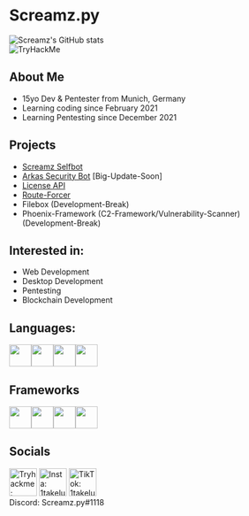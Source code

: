 # Screamz.py
![Screamz's GitHub stats](https://github-readme-stats.vercel.app/api?username=screamz2k&show_icons=true&theme=merko)
<br>
<img src="http://tryhackme-badges.s3.amazonaws.com/screamz.png" alt="TryHackMe">
## About Me
- 15yo Dev & Pentester from Munich, Germany 
- Learning coding since February 2021
- Learning Pentesting since December 2021
## Projects
- [Screamz Selfbot](https://github.com/screamz2k/SCREAMZ-SELFBOT)
- [Arkas Security Bot](https://discord.com/api/oauth2/authorize?client_id=894126755223310366&permissions=8&scope=bot%20applications.commands) [Big-Update-Soon] 
- [License API](https://github.com/screamz2k/License-API)
- [Route-Forcer](https://github.com/screamz2k/Route-Forcer)
- Filebox (Development-Break)
- Phoenix-Framework (C2-Framework/Vulnerability-Scanner) (Development-Break)

## Interested in:
- Web Development
- Desktop Development
- Pentesting
- Blockchain Development

## Languages:
<img style="background: transparent" height="40" src="https://external-content.duckduckgo.com/iu/?u=https%3A%2F%2Fupload.wikimedia.org%2Fwikipedia%2Fcommons%2Fthumb%2Fc%2Fc3%2FPython-logo-notext.svg%2F1200px-Python-logo-notext.svg.png&f=1&nofb=1"><img height="40" src="https://pngimg.com/uploads/mysql/mysql_PNG23.png"><img height="40" src="https://external-content.duckduckgo.com/iu/?u=https%3A%2F%2Fupload.wikimedia.org%2Fwikipedia%2Fcommons%2Fthumb%2F9%2F99%2FUnofficial_JavaScript_logo_2.svg%2F1200px-Unofficial_JavaScript_logo_2.svg.png&f=1&nofb=1"><img src="https://upload.wikimedia.org/wikipedia/commons/thumb/6/61/HTML5_logo_and_wordmark.svg/120px-HTML5_logo_and_wordmark.svg.png" height="40">

## Frameworks
<img style="background: transparent" height="40" src="https://external-content.duckduckgo.com/iu/?u=https%3A%2F%2Fi.pinimg.com%2Foriginals%2F87%2Fbd%2F39%2F87bd39372d14ae2acda0121d9bc69d9c.png&f=1&nofb=1"><img style="background: transparent" height="40" src="https://static.djangoproject.com/img/icon-touch.e4872c4da341.png"><img style="background: transparent" height="40" src="https://pycord.dev/static/img/logo.png?size=128"><img style="background: transparent" height="40" src="https://getbootstrap.com/docs/5.1/assets/img/favicons/favicon-32x32.png">
## Socials
<a target="_blank" href="https://tryhackme.com/p/screamz"><img src="https://assets.tryhackme.com/img/favicon.png" width=50 alt="Tryhackme: screamz"></a>
<a target="_blank" href="https://instagram.com/1takeluca"><img src="https://clipartcraft.com/images/instagram-logo-transparent-background-2.png" width=50 alt="Insta: 1takeluca"></a>
<a target="_blank" href="https://tiktok.com/@1takeluca"><img src="https://pngimg.com/uploads/tiktok/tiktok_PNG11.png" width=50 alt="TikTok: 1takeluca"></img></a>
<br>Discord: Screamz.py#1118

